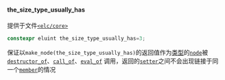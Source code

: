 #### the_size_type_usually_has  
提供于文件[`<elc/core>`](./index.md)  
````c++
constexpr eluint the_size_type_usually_has=3;
````
保证以`make_node(the_size_type_usually_has)`的返回值作为[类型](../../concept/node/type.md)的[`node`](./node.md)被[`destructor_of`](../helpers/destructor_of.md)、[`call_of`](../helpers/call_of.md)、[`eval_of`](../helpers/eval_of.md)
调用，返回的[`setter`](./setter.md)之间不会出现链接于同一个[`member`](./member.md)的情况   
